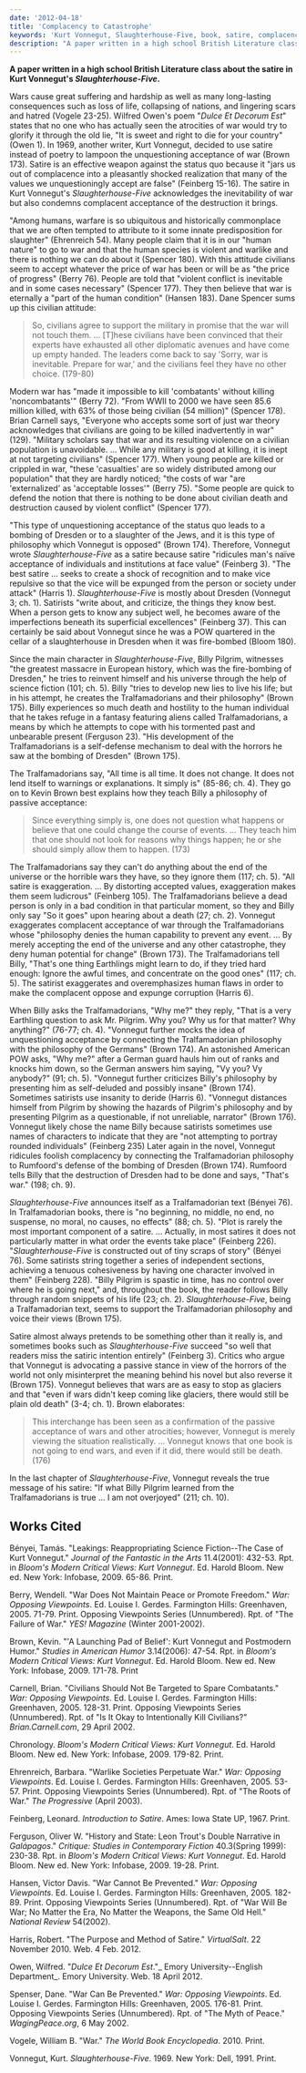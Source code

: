 ```yaml
---
date: '2012-04-18'
title: 'Complacency to Catastrophe'
keywords: 'Kurt Vonnegut, Slaughterhouse-Five, book, satire, complacency, essay, catastrophe'
description: "A paper written in a high school British Literature class about the satire in Kurt Vonnegut's Slaughterhouse-Five."
---
```


**A paper written in a high school British Literature class about the satire in Kurt Vonnegut's _Slaughterhouse-Five_.**

Wars cause great suffering and hardship as well as many long-lasting consequences such as loss of life, collapsing of nations, and lingering scars and hatred (Vogele 23-25). Wilfred Owen's poem "_Dulce Et Decorum Est_" states that no one who has actually seen the atrocities of war would try to glorify it through the old lie, "It is sweet and right to die for your country" (Owen 1). In 1969, another writer, Kurt Vonnegut, decided to use satire instead of poetry to lampoon the unquestioning acceptance of war (Brown 173). Satire is an effective weapon against the status quo because it "jars us out of complacence into a pleasantly shocked realization that many of the values we unquestioningly accept are false" (Feinberg 15-16). The satire in Kurt Vonnegut's _Slaughterhouse-Five_ acknowledges the inevitability of war but also condemns complacent acceptance of the destruction it brings.

"Among humans, warfare is so ubiquitous and historically commonplace that we are often tempted to attribute to it some innate predisposition for slaughter" (Ehrenreich 54). Many people claim that it is in our "human nature" to go to war and that the human species is violent and warlike and there is nothing we can do about it (Spencer 180). With this attitude civilians seem to accept whatever the price of war has been or will be as "the price of progress" (Berry 76). People are told that "violent conflict is inevitable and in some cases necessary" (Spencer 177). They then believe that war is eternally a "part of the human condition" (Hansen 183). Dane Spencer sums up this civilian attitude:

> So, civilians agree to support the military in promise that the war will not touch them. … [T]hese civilians have been convinced that their experts have exhausted all other diplomatic avenues and have come up empty handed. The leaders come back to say 'Sorry, war is inevitable. Prepare for war,' and the civilians feel they have no other choice. (179-80)

Modern war has "made it impossible to kill 'combatants' without killing 'noncombatants'" (Berry 72). "From WWII to 2000 we have seen 85.6 million killed, with 63% of those being civilian (54 million)" (Spencer 178). Brian Carnell says, "Everyone who accepts some sort of just war theory acknowledges that civilians are going to be killed inadvertently in war" (129). "Military scholars say that war and its resulting violence on a civilian population is unavoidable. … While any military is good at killing, it is inept at not targeting civilians" (Spencer 177). When young people are killed or crippled in war, "these 'casualties' are so widely distributed among our population" that they are hardly noticed; "the costs of war "are 'externalized' as 'acceptable losses'" (Berry 75). "Some people are quick to defend the notion that there is nothing to be done about civilian death and destruction caused by violent conflict" (Spencer 177).

"This type of unquestioning acceptance of the status quo leads to a bombing of Dresden or to a slaughter of the Jews, and it is this type of philosophy which Vonnegut is opposed" (Brown 174). Therefore, Vonnegut wrote _Slaughterhouse-Five_ as a satire because satire "ridicules man's naïve acceptance of individuals and institutions at face value" (Feinberg 3). "The best satire … seeks to create a shock of recognition and to make vice repulsive so that the vice will be expunged from the person or society under attack" (Harris 1). _Slaughterhouse-Five_ is mostly about Dresden (Vonnegut 3; ch. 1). Satirists "write about, and criticize, the things they know best. When a person gets to know any subject well, he becomes aware of the imperfections beneath its superficial excellences" (Feinberg 37). This can certainly be said about Vonnegut since he was a POW quartered in the cellar of a slaughterhouse in Dresden when it was fire-bombed (Bloom 180).

Since the main character in _Slaughterhouse-Five_, Billy Pilgrim, witnesses "the greatest massacre in European history, which was the fire-bombing of Dresden," he tries to reinvent himself and his universe through the help of science fiction (101; ch. 5). Billy "tries to develop new lies to live his life; but in his attempt, he creates the Tralfamadorians and their philosophy" (Brown 175). Billy experiences so much death and hostility to the human individual that he takes refuge in a fantasy featuring aliens called Tralfamadorians, a means by which he attempts to cope with his tormented past and unbearable present (Ferguson 23). "His development of the Tralfamadorians is a self-defense mechanism to deal with the horrors he saw at the bombing of Dresden" (Brown 175).

The Tralfamadorians say, "All time is all time. It does not change. It does not lend itself to warnings or explanations. It simply is" (85-86; ch. 4). They go on to Kevin Brown best explains how they teach Billy a philosophy of passive acceptance:

> Since everything simply is, one does not question what happens or believe that one could change the course of events. … They teach him that one should not look for reasons why things happen; he or she should simply allow them to happen. (173)

The Tralfamadorians say they can't do anything about the end of the universe or the horrible wars they have, so they ignore them (117; ch. 5). "All satire is exaggeration. … By distorting accepted values, exaggeration makes them seem ludicrous" (Feinberg 105). The Tralfamadorians believe a dead person is only in a bad condition in that particular moment, so they and Billy only say "So it goes" upon hearing about a death (27; ch. 2). Vonnegut exaggerates complacent acceptance of war through the Tralfamadorians whose "philosophy denies the human capability to prevent any event. … By merely accepting the end of the universe and any other catastrophe, they deny human potential for change" (Brown 173). The Tralfamadorians tell Billy, "That's one thing Earthlings might learn to do, if they tried hard enough: Ignore the awful times, and concentrate on the good ones" (117; ch. 5). The satirist exaggerates and overemphasizes human flaws in order to make the complacent oppose and expunge corruption (Harris 6).

When Billy asks the Tralfamadorians, "Why me?" they reply, "That is a very Earthling question to ask Mr. Pilgrim. Why you? Why us for that matter? Why anything?" (76-77; ch. 4). "Vonnegut further mocks the idea of unquestioning acceptance by connecting the Tralfamadorian philosophy with the philosophy of the Germans" (Brown 174). An astonished American POW asks, "Why me?" after a German guard hauls him out of ranks and knocks him down, so the German answers him saying, "Vy you? Vy anybody?" (91; ch. 5). "Vonnegut further criticizes Billy's philosophy by presenting him as self-deluded and possibly insane" (Brown 174). Sometimes satirists use insanity to deride (Harris 6). "Vonnegut distances himself from Pilgrim by showing the hazards of Pilgrim's philosophy and by presenting Pilgrim as a questionable, if not unreliable, narrator" (Brown 176). Vonnegut likely chose the name Billy because satirists sometimes use names of characters to indicate that they are "not attempting to portray rounded individuals" (Feinberg 235) Later again in the novel, Vonnegut ridicules foolish complacency by connecting the Tralfamadorian philosophy to Rumfoord's defense of the bombing of Dresden (Brown 174). Rumfoord tells Billy that the destruction of Dresden had to be done and says, "That's war." (198; ch. 9).

_Slaughterhouse-Five_ announces itself as a Tralfamadorian text (Bényei 76). In Tralfamadorian books, there is "no beginning, no middle, no end, no suspense, no moral, no causes, no effects" (88; ch. 5). "Plot is rarely the most important component of a satire. … Actually, in most satires it does not particularly matter in what order the events take place" (Feinberg 226). "_Slaughterhouse-Five_ is constructed out of tiny scraps of story" (Bényei 76). Some satirists string together a series of independent sections, achieving a tenuous cohesiveness by having one character involved in them" (Feinberg 228). "Billy Pilgrim is spastic in time, has no control over where he is going next," and, throughout the book, the reader follows Billy through random snippets of his life (23; ch. 2). _Slaughterhouse-Five_, being a Tralfamadorian text, seems to support the Tralfamadorian philosophy and voice their views (Brown 175).

Satire almost always pretends to be something other than it really is, and sometimes books such as _Slaughterhouse-Five_ succeed "so well that readers miss the satiric intention entirely" (Feinberg 3). Critics who argue that Vonnegut is advocating a passive stance in view of the horrors of the world not only misinterpret the meaning behind his novel but also reverse it (Brown 175). Vonnegut believes that wars are as easy to stop as glaciers and that "even if wars didn't keep coming like glaciers, there would still be plain old death" (3-4; ch. 1). Brown elaborates:

> This interchange has been seen as a confirmation of the passive acceptance of wars and other atrocities; however, Vonnegut is merely viewing the situation realistically. … Vonnegut knows that one book is not going to end wars, and even if it did, there would still be death. (176)

In the last chapter of _Slaughterhouse-Five_, Vonnegut reveals the true message of his satire: "If what Billy Pilgrim learned from the Tralfamadorians is true … I am not overjoyed" (211; ch. 10).

## Works Cited

Bényei, Tamás. "Leakings: Reappropriating Science Fiction--The Case of Kurt Vonnegut." _Journal of the Fantastic in the Arts_ 11.4(2001): 432-53. Rpt. in _Bloom's Modern Critical Views: Kurt Vonnegut_. Ed. Harold Bloom. New ed. New York: Infobase, 2009. 65-86. Print.

Berry, Wendell. "War Does Not Maintain Peace or Promote Freedom." _War: Opposing Viewpoints_. Ed. Louise I. Gerdes. Farmington Hills: Greenhaven, 2005. 71-79. Print. Opposing Viewpoints Series (Unnumbered). Rpt. of "The Failure of War." _YES! Magazine_ (Winter 2001-2002).

Brown, Kevin. "'A Launching Pad of Belief': Kurt Vonnegut and Postmodern Humor." _Studies in American Humor_ 3.14(2006): 47-54. Rpt. in _Bloom's Modern Critical Views: Kurt Vonnegut_. Ed. Harold Bloom. New ed. New York: Infobase, 2009. 171-78. Print

Carnell, Brian. "Civilians Should Not Be Targeted to Spare Combatants." _War: Opposing Viewpoints_. Ed. Louise I. Gerdes. Farmington Hills: Greenhaven, 2005. 128-31. Print. Opposing Viewpoints Series (Unnumbered). Rpt. of "Is It Okay to Intentionally Kill Civilians?" _Brian.Carnell.com_, 29 April 2002.

Chronology. _Bloom's Modern Critical Views: Kurt Vonnegut_. Ed. Harold Bloom. New ed. New York: Infobase, 2009. 179-82. Print.

Ehrenreich, Barbara. "Warlike Societies Perpetuate War." _War: Opposing Viewpoints_. Ed. Louise I. Gerdes. Farmington Hills: Greenhaven, 2005. 53-57. Print. Opposing Viewpoints Series (Unnumbered). Rpt. of "The Roots of War." _The Progressive_ (April 2003).

Feinberg, Leonard. _Introduction to Satire_. Ames: Iowa State UP, 1967. Print.

Ferguson, Oliver W. "History and State: Leon Trout's Double Narrative in _Galápagos_." _Critique: Studies in Contemporary Fiction_ 40.3(Spring 1999): 230-38. Rpt. in _Bloom's Modern Critical Views: Kurt Vonnegut_. Ed. Harold Bloom. New ed. New York: Infobase, 2009. 19-28. Print.

Hansen, Victor Davis. "War Cannot Be Prevented." _War: Opposing Viewpoints_. Ed. Louise I. Gerdes. Farmington Hills: Greenhaven, 2005. 182-89. Print. Opposing Viewpoints Series (Unnumbered). Rpt. of "War Will Be War; No Matter the Era, No Matter the Weapons, the Same Old Hell." _National Review_ 54(2002).

Harris, Robert. "The Purpose and Method of Satire." _VirtualSalt_. 22 November 2010. Web. 4 Feb. 2012.

Owen, Wilfred. "_Dulce Et Decorum Est_."_ Emory University--English Department_. Emory University. Web. 18 April 2012.

Spenser, Dane. "War Can Be Prevented." _War: Opposing Viewpoints_. Ed. Louise I. Gerdes. Farmington Hills: Greenhaven, 2005. 176-81. Print. Opposing Viewpoints Series (Unnumbered). Rpt. of "The Myth of Peace." _WagingPeace.org_, 6 May 2002.

Vogele, William B. "War." _The World Book Encyclopedia_. 2010. Print.

Vonnegut, Kurt. _Slaughterhouse-Five_. 1969. New York: Dell, 1991. Print.
